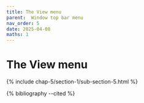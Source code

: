 ```yaml
---
title: The View menu
parent:  Window top bar menu
nav_order: 5
date: 2025-04-08
maths: 1
---
```


# The View menu

{% include chap-5/section-1/sub-section-5.html %}

{% bibliography --cited %}

